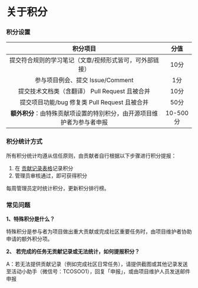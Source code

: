 # 关于积分
### 积分设置

|积分项目|分值|
|:-:|:-:|
|提交符合规则的学习笔记（文章/视频形式皆可，可外部链接）|10分|
|参与项目例会、提交 Issue/Comment |1分|
|提交技术文档类（含翻译） Pull Request 且被合并|10分|
|提交项目功能/bug 修复类 Pull Request 且被合并|50分|
|**额外积分**：由特殊贡献项设置的特别积分，由开源项目维护者为参与者申报|10-500分|

### 积分统计方式
所有积分统计均遵从信任原则，由贡献者自行根据以下步骤进行积分提报：
1. 在 [贡献记录表格](https://docs.qq.com/sheet/DSnRrR2dYZ1F6Qkh5)记录积分
2. 管理员审核通过，即可获得积分

每周管理员定时统计积分，更新积分排行榜。

### 常见问题

**1、特殊积分是什么？** 

特殊积分是参与者为项目做出重大贡献或完成社区重要任务时，由项目维护者协助申请的额外积分项。

**2、 若完成的任务无贡献记录或无法统计，如何提报积分？**

A：若无法提供贡献记录（例如完成社区日常任务），请提供截图或其他记录发送至活动小助手（微信号：TCOSOO1），回复「申报」，或由项目维护人员发送邮件申报


